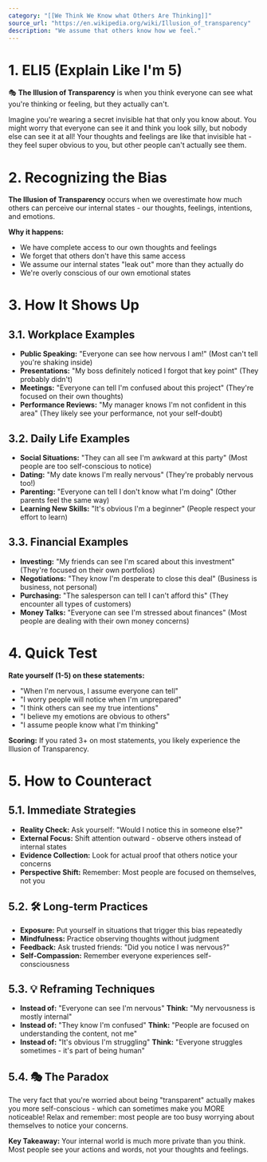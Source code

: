 ```yaml
---
category: "[[We Think We Know what Others Are Thinking]]"
source_url: "https://en.wikipedia.org/wiki/Illusion_of_transparency"
description: "We assume that others know how we feel."
---
```


# 1. ELI5 (Explain Like I'm 5)

🎭 **The Illusion of Transparency** is when you think everyone can see what you're thinking or feeling, but they actually can't.

Imagine you're wearing a secret invisible hat that only you know about. You might worry that everyone can see it and think you look silly, but nobody else can see it at all! Your thoughts and feelings are like that invisible hat - they feel super obvious to you, but other people can't actually see them.

# 2. Recognizing the Bias

**The Illusion of Transparency** occurs when we overestimate how much others can perceive our internal states - our thoughts, feelings, intentions, and emotions.

 **Why it happens:**

- We have complete access to our own thoughts and feelings
- We forget that others don't have this same access
- We assume our internal states "leak out" more than they actually do
- We're overly conscious of our own emotional states

# 3. How It Shows Up

## 3.1. **Workplace Examples**

- **Public Speaking:** "Everyone can see how nervous I am!" (Most can't tell you're shaking inside)
- **Presentations:** "My boss definitely noticed I forgot that key point" (They probably didn't)
- **Meetings:** "Everyone can tell I'm confused about this project" (They're focused on their own thoughts)
- **Performance Reviews:** "My manager knows I'm not confident in this area" (They likely see your performance, not your self-doubt)

## 3.2. **Daily Life Examples**

- **Social Situations:** "They can all see I'm awkward at this party" (Most people are too self-conscious to notice)
- **Dating:** "My date knows I'm really nervous" (They're probably nervous too!)
- **Parenting:** "Everyone can tell I don't know what I'm doing" (Other parents feel the same way)
- **Learning New Skills:** "It's obvious I'm a beginner" (People respect your effort to learn)

## 3.3. **Financial Examples**

- **Investing:** "My friends can see I'm scared about this investment" (They're focused on their own portfolios)
- **Negotiations:** "They know I'm desperate to close this deal" (Business is business, not personal)
- **Purchasing:** "The salesperson can tell I can't afford this" (They encounter all types of customers)
- **Money Talks:** "Everyone can see I'm stressed about finances" (Most people are dealing with their own money concerns)

# 4. Quick Test

**Rate yourself (1-5) on these statements:**

- "When I'm nervous, I assume everyone can tell"
- "I worry people will notice when I'm unprepared"
- "I think others can see my true intentions"
- "I believe my emotions are obvious to others"
- "I assume people know what I'm thinking"

**Scoring:** If you rated 3+ on most statements, you likely experience the Illusion of Transparency.

# 5. How to Counteract

## 5.1. **Immediate Strategies**

- **Reality Check:** Ask yourself: "Would I notice this in someone else?"
- **External Focus:** Shift attention outward - observe others instead of internal states
- **Evidence Collection:** Look for actual proof that others notice your concerns
- **Perspective Shift:** Remember: Most people are focused on themselves, not you

## 5.2. 🛠️ **Long-term Practices**

- **Exposure:** Put yourself in situations that trigger this bias repeatedly
- **Mindfulness:** Practice observing thoughts without judgment
- **Feedback:** Ask trusted friends: "Did you notice I was nervous?"
- **Self-Compassion:** Remember everyone experiences self-consciousness

## 5.3. 💡 **Reframing Techniques**

- **Instead of:** "Everyone can see I'm nervous"
  **Think:** "My nervousness is mostly internal"
- **Instead of:** "They know I'm confused"
  **Think:** "People are focused on understanding the content, not me"
- **Instead of:** "It's obvious I'm struggling"
  **Think:** "Everyone struggles sometimes - it's part of being human"

## 5.4. 🎭 **The Paradox**

The very fact that you're worried about being "transparent" actually makes you more self-conscious - which can sometimes make you MORE noticeable! Relax and remember: most people are too busy worrying about themselves to notice your concerns.

**Key Takeaway:** Your internal world is much more private than you think. Most people see your actions and words, not your thoughts and feelings.
